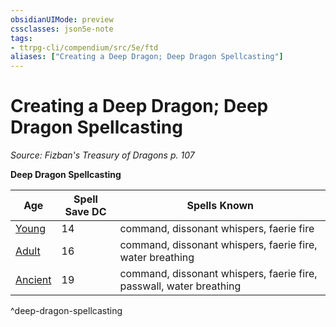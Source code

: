 ```yaml
---
obsidianUIMode: preview
cssclasses: json5e-note
tags:
- ttrpg-cli/compendium/src/5e/ftd
aliases: ["Creating a Deep Dragon; Deep Dragon Spellcasting"]
---
```

# Creating a Deep Dragon; Deep Dragon Spellcasting
*Source: Fizban's Treasury of Dragons p. 107* 

**Deep Dragon Spellcasting**

| Age | Spell Save DC | Spells Known |
|-----|---------------|--------------|
| [Young](young-deep-dragon-ftd.md) | 14 | command, dissonant whispers, faerie fire |
| [Adult](adult-deep-dragon-ftd.md) | 16 | command, dissonant whispers, faerie fire, water breathing |
| [Ancient](ancient-deep-dragon-ftd.md) | 19 | command, dissonant whispers, faerie fire, passwall, water breathing |
^deep-dragon-spellcasting